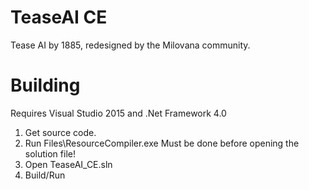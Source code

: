 # TeaseAI CE
Tease AI by 1885, redesigned by the Milovana community.


# Building
Requires Visual Studio 2015 and .Net Framework 4.0
 1. Get source code.
 2. Run Files\ResourceCompiler.exe  Must be done before opening the solution file!
 3. Open TeaseAI_CE.sln
 4. Build/Run